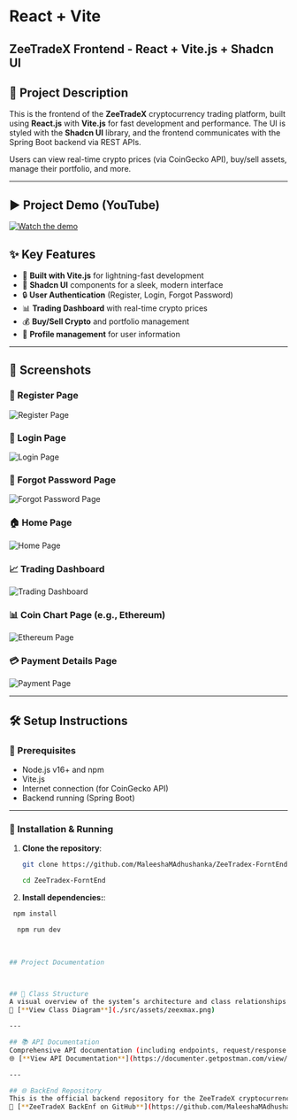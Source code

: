 # React + Vite

## ZeeTradeX Frontend - React + Vite.js + Shadcn UI

## 📘 Project Description
This is the frontend of the **ZeeTradeX** cryptocurrency trading platform, built using **React.js** with **Vite.js** for fast development and performance. The UI is styled with the **Shadcn UI** library, and the frontend communicates with the Spring Boot backend via REST APIs.

Users can view real-time crypto prices (via CoinGecko API), buy/sell assets, manage their portfolio, and more.

---
## ▶️ Project Demo (YouTube)

[![Watch the demo](https://img.youtube.com/vi/GpCEurOzY-s/0.jpg)](https://youtu.be/GpCEurOzY-s)

## ✨ Key Features

- 🚀 **Built with Vite.js** for lightning-fast development
- 💅 **Shadcn UI** components for a sleek, modern interface
- 🔒 **User Authentication** (Register, Login, Forgot Password)
- 📊 **Trading Dashboard** with real-time crypto prices
- 💰 **Buy/Sell Crypto** and portfolio management
- 👤 **Profile management** for user information

---

## 📸 Screenshots

### 📝 Register Page
![Register Page](./src/assets/signup.png)

### 🔐 Login Page
![Login Page](./src/assets/Login.png)

### 🔑 Forgot Password Page
![Forgot Password Page](./src/assets/ForgotPassword.png)

### 🏠 Home Page
![Home Page](./src/assets/Home.png)

### 📈 Trading Dashboard
![Trading Dashboard](./src/assets/treadingDashBorda.png)

### 📊 Coin Chart Page (e.g., Ethereum)
![Ethereum Page](./src/assets/EthereumCoinPage.png)

### 💳 Payment Details Page
![Payment Page](./src/assets/payementdetails.png)

---

## 🛠️ Setup Instructions

### 🧩 Prerequisites
- Node.js v16+ and npm
- Vite.js
- Internet connection (for CoinGecko API)
- Backend running (Spring Boot)

---


### 🔧 Installation & Running

1. **Clone the repository**:
   ```bash
   git clone https://github.com/MaleeshaMAdhushanka/ZeeTradex-ForntEnd.git

   cd ZeeTradex-ForntEnd

   
2. **Install dependencies:**:

 ```bash
  npm install

   npm run dev
   
   

## Project Documentation



## 🧩 Class Structure  
A visual overview of the system’s architecture and class relationships is available here:  
📌 [**View Class Diagram**](./src/assets/zeexmax.png)

---

## 📚 API Documentation  
Comprehensive API documentation (including endpoints, request/response formats, and usage) is available via Postman:  
🌐 [**View API Documentation**](https://documenter.getpostman.com/view/37889199/2sB2cbaeW5)

---

## 🌐 BackEnd Repository  
This is the official backend repository for the ZeeTradeX cryptocurrency trading platform:  
🔗 [**ZeeTradeX BackEnf on GitHub**](https://github.com/MaleeshaMAdhushanka/X-BackEnd.git)

   ```
